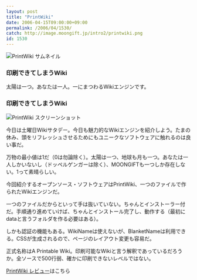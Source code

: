 ```yaml
---
layout: post
title: "PrintWiki"
date: 2006-04-15T09:00:00+09:00
permalink: /2006/04/1530/
catch: http://image.moongift.jp/intro2/printwiki.png
id: 1530
---
```

 ![PrintWiki サムネイル](http://image.moongift.jp/intro2/printwiki.t.png "PrintWiki サムネイル")
  

### 印刷できてしまうWiki
  
太陽は一つ。あなたは一人。一にまつわるWikiエンジンです。  
<!--more-->  

### 印刷できてしまうWiki
  

![PrintWiki スクリーンショット](http://image.moongift.jp/intro2/printwiki.png "PrintWiki スクリーンショット")

  

今日は土曜日Wikiサタデー。今日も魅力的なWikiエンジンを紹介しよう。たまの休み、頭をリフレッシュさせるためにもユニークなソフトウェアに触れるのは良い事だ。

  

万物の最小値は1だ（0は勿論除く）。太陽は一つ、地球も月も一つ。あなたは一人しかいないし（ドッペルゲンガーは除く）、MOONGIFTも一つしか存在しない。1って素晴らしい。

  

今回紹介するオープンソース・ソフトウェアはPrintWiki、一つのファイルで作られたWikiエンジンだ。

  

一つのファイルだからといって手は抜いていない。ちゃんとインストーラー付だ。手順通り進めていけば、ちゃんとインストール完了し、動作する（最初にdataと言うフォルダを作る必要はある）。

  

しかも認証の機能もある。WikiNameは使えないが、BlanketNameは利用できる。CSSが生成されるので、ページのレイアウト変更も容易だ。

  

正式名称はA Printable Wiki。印刷可能なWikiと言う解釈であっているだろうか。全ソースで500行弱、確かに印刷できないレベルではない。

  

[PrintWiki レビュー](http://oss.moongift.jp/review/i-1531.html)はこちら

